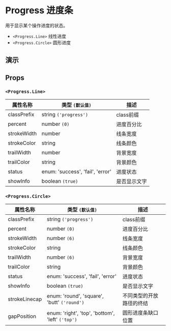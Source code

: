 # Progress 进度条 [<i class="icon icon-edit2" ></i>](https://github.com/rsuite/rsuite.github.io/blob/master/src/components/progress/index.md)

用于显示某个操作进度的状态。

- `<Progress.Line>` 线性进度
- `<Progress.Circle>` 圆形进度



## 演示

<!--{demo}-->

## Props

### `<Progress.Line>`
| 属性名称    | 类型 `(默认值)`                  | 描述         |
| ----------- | -------------------------------- | ------------ |
| classPrefix | string `('progress')`            | class前缀    |
| percent     | number `(0)`                     | 进度百分比   |
| strokeWidth | number                           | 线条宽度     |
| strokeColor | string                           | 线条颜色     |
| trailWidth  | number                           | 背景宽度     |
| trailColor  | string                           | 背景颜色     |
| status      | enum: 'success', 'fail', 'error' | 进度状态     |
| showInfo    | boolean `(true)`                 | 是否显示文字 |


### `<Progress.Circle>`

| 属性名称      | 类型 `(默认值)`                                  | 描述                     |
| ------------- | ------------------------------------------------ | ------------------------ |
| classPrefix   | string  `('progress')`                           | class前缀                |
| percent       | number  `(0)`                                    | 进度百分比               |
| strokeWidth   | number  `(6)`                                    | 线条宽度                 |
| strokeColor   | string                                           | 线条颜色                 |
| trailWidth    | number  `(6)`                                    | 背景宽度                 |
| trailColor    | string                                           | 背景颜色                 |
| status        | enum: 'success', 'fail', 'error'                 | 进度状态                 |
| showInfo      | boolean `(true)`                                 | 是否显示文字             |
| strokeLinecap | enum:  'round', 'square', 'butt' `('round')`     | 不同类型的开放路径的终结 |
| gapPosition   | enum: 'right', 'top', 'bottom', 'left' `('top')` | 圆形进度条缺口位置       |

